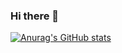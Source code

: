 ### Hi there 👋

[![Anurag's GitHub stats](https://github-readme-stats.vercel.app/api?username=AphiwatNoiluea&theme=dracula)](https://github.com/AphiwatNoiluea/AphiwatNoiluea)

<!--
**AphiwatNoiluea/AphiwatNoiluea** is a ✨ _special_ ✨ repository because its `README.md` (this file) appears on your GitHub profile.

Here are some ideas to get you started:

- 🔭 I’m currently working on ...
- 🌱 I’m currently learning ...
- 👯 I’m looking to collaborate on ...
- 🤔 I’m looking for help with ...
- 💬 Ask me about ...
- 📫 How to reach me: ...
- 😄 Pronouns: ...
- ⚡ Fun fact: ...
-->

